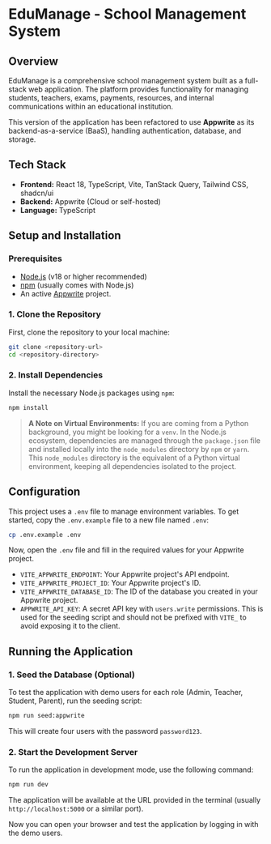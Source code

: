 # EduManage - School Management System

## Overview

EduManage is a comprehensive school management system built as a full-stack web application. The platform provides functionality for managing students, teachers, exams, payments, resources, and internal communications within an educational institution.

This version of the application has been refactored to use **Appwrite** as its backend-as-a-service (BaaS), handling authentication, database, and storage.

## Tech Stack

- **Frontend:** React 18, TypeScript, Vite, TanStack Query, Tailwind CSS, shadcn/ui
- **Backend:** Appwrite (Cloud or self-hosted)
- **Language:** TypeScript

## Setup and Installation

### Prerequisites

- [Node.js](https://nodejs.org/) (v18 or higher recommended)
- [npm](https://www.npmjs.com/) (usually comes with Node.js)
- An active [Appwrite](https://appwrite.io/) project.

### 1. Clone the Repository

First, clone the repository to your local machine:

```bash
git clone <repository-url>
cd <repository-directory>
```

### 2. Install Dependencies

Install the necessary Node.js packages using `npm`:

```bash
npm install
```

> **A Note on Virtual Environments:**
> If you are coming from a Python background, you might be looking for a `venv`. In the Node.js ecosystem, dependencies are managed through the `package.json` file and installed locally into the `node_modules` directory by `npm` or `yarn`. This `node_modules` directory is the equivalent of a Python virtual environment, keeping all dependencies isolated to the project.

## Configuration

This project uses a `.env` file to manage environment variables. To get started, copy the `.env.example` file to a new file named `.env`:

```bash
cp .env.example .env
```

Now, open the `.env` file and fill in the required values for your Appwrite project.

-   `VITE_APPWRITE_ENDPOINT`: Your Appwrite project's API endpoint.
-   `VITE_APPWRITE_PROJECT_ID`: Your Appwrite project's ID.
-   `VITE_APPWRITE_DATABASE_ID`: The ID of the database you created in your Appwrite project.
-   `APPWRITE_API_KEY`: A secret API key with `users.write` permissions. This is used for the seeding script and should not be prefixed with `VITE_` to avoid exposing it to the client.

## Running the Application

### 1. Seed the Database (Optional)

To test the application with demo users for each role (Admin, Teacher, Student, Parent), run the seeding script:

```bash
npm run seed:appwrite
```

This will create four users with the password `password123`.

### 2. Start the Development Server

To run the application in development mode, use the following command:

```bash
npm run dev
```

The application will be available at the URL provided in the terminal (usually `http://localhost:5000` or a similar port).

Now you can open your browser and test the application by logging in with the demo users.
